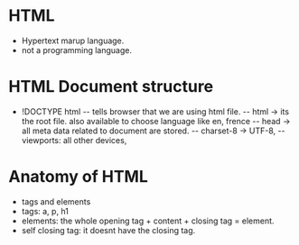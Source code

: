 # HTML
- Hypertext marup language.
- not a programming language.

# HTML Document structure 
- !DOCTYPE html
 -- tells browser that we are using html file.
 -- html -> its the root file. also available to choose language like en, frence
 -- head -> all meta data related to document are stored.
  -- charset-8 -> UTF-8, 
  -- viewports: all other devices, 

 # Anatomy of HTML
 - tags and elements
 - tags: a, p, h1
 - elements: the whole opening tag + content + closing tag = element.
 - self closing tag: it doesnt have the closing tag.